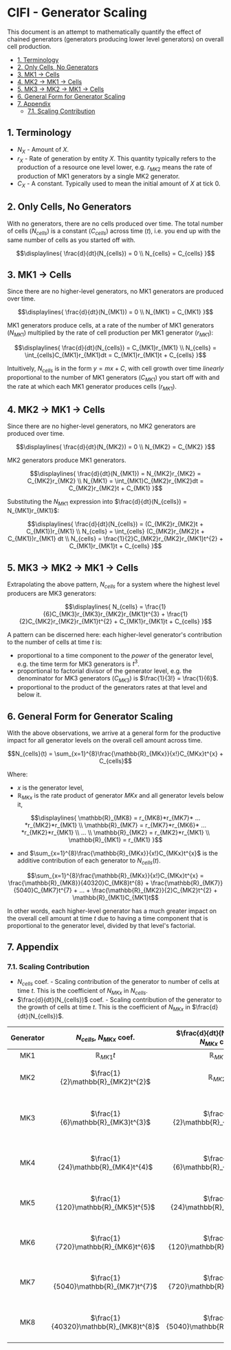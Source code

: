 # CIFI - Generator Scaling

This document is an attempt to mathematically quantify the effect of chained generators (generators producing lower level generators) on overall cell production.

- [1. Terminology](#1-terminology)
- [2. Only Cells, No Generators](#2-only-cells-no-generators)
- [3. MK1 → Cells](#3-mk1--cells)
- [4. MK2 → MK1 → Cells](#4-mk2--mk1--cells)
- [5. MK3 → MK2 → MK1 → Cells](#5-mk3--mk2--mk1--cells)
- [6. General Form for Generator Scaling](#6-general-form-for-generator-scaling)
- [7. Appendix](#7-appendix)
  - [7.1. Scaling Contribution](#71-scaling-contribution)

## 1. Terminology

- $`N_{X}`$ - Amount of $`X`$.
- $`r_{X}`$ - Rate of generation by entity $`X`$. This quantity typically refers to the production of a resource one level lower, e.g. $`r_{MK2}`$ means the rate of production of MK1 generators by a single MK2 generator.
- $`C_{X}`$ - A constant. Typically used to mean the initial amount of $`X`$ at tick $`0`$.

## 2. Only Cells, No Generators

With no generators, there are no cells produced over time. The total number of cells ($`N_{cells}`$) is a constant ($`C_{cells}`$) across time ($`t`$), i.e. you end up with the same number of cells as you started off with.

```math
\displaylines{
    \frac{d}{dt}(N_{cells}) = 0 \\
    N_{cells} = C_{cells}
}
```

## 3. MK1 → Cells

Since there are no higher-level generators, no MK1 generators are produced over time.

```math
\displaylines{
    \frac{d}{dt}(N_{MK1}) = 0 \\
    N_{MK1} = C_{MK1}
}
```

MK1 generators produce cells, at a rate of the number of MK1 generators ($`N_{MK1}`$) multiplied by the rate of cell production per MK1 generator ($`r_{MK1}`$):

```math
\displaylines{
    \frac{d}{dt}(N_{cells}) = C_{MK1}r_{MK1} \\
    N_{cells} = \int_{cells}C_{MK1}r_{MK1}dt = C_{MK1}r_{MK1}t + C_{cells}
}
```

Intuitively, $`N_{cells}`$ is in the form $`y = mx + C`$, with cell growth over time _linearly_ proportional to the number of MK1 generators ($`C_{MK1}`$) you start off with and the rate at which each MK1 generator produces cells ($`r_{MK1}`$).

## 4. MK2 → MK1 → Cells

Since there are no higher-level generators, no MK2 generators are produced over time.

```math
\displaylines{
    \frac{d}{dt}(N_{MK2}) = 0 \\
    N_{MK2} = C_{MK2}
}
```

MK2 generators produce MK1 generators.

```math
\displaylines{
    \frac{d}{dt}(N_{MK1}) = N_{MK2}r_{MK2} = C_{MK2}r_{MK2} \\
    N_{MK1} = \int_{MK1}C_{MK2}r_{MK2}dt = C_{MK2}r_{MK2}t + C_{MK1}
}
```

Substituting the $`N_{MK1}`$ expression into $`\frac{d}{dt}(N_{cells}) = N_{MK1}r_{MK1}`$:

```math
\displaylines{
    \frac{d}{dt}(N_{cells}) = (C_{MK2}r_{MK2}t + C_{MK1})r_{MK1} \\
    N_{cells} = \int_{cells} (C_{MK2}r_{MK2}t + C_{MK1})r_{MK1} dt \\
    N_{cells} = \frac{1}{2}C_{MK2}r_{MK2}r_{MK1}t^{2} + C_{MK1}r_{MK1}t + C_{cells}
}
```

## 5. MK3 → MK2 → MK1 → Cells

Extrapolating the above pattern, $`N_{cells}`$ for a system where the highest level producers are MK3 generators:

```math
\displaylines{
    N_{cells} = \frac{1}{6}C_{MK3}r_{MK3}r_{MK2}r_{MK1}t^{3} + \frac{1}{2}C_{MK2}r_{MK2}r_{MK1}t^{2} + C_{MK1}r_{MK1}t + C_{cells}
}
```

A pattern can be discerned here: each higher-level generator's contribution to the number of cells at time $t$ is:
- proportional to a time component to the _power_ of the generator level, e.g. the time term for MK3 generators is $`t^{3}`$.
- proportional to factorial divisor of the generator level, e.g. the denominator for MK3 generators ($`C_{MK3}`$) is $`\frac{1}{3!} = \frac{1}{6}`$.
- proportional to the product of the generators rates at that level and below it.

## 6. General Form for Generator Scaling

With the above observations, we arrive at a general form for the productive impact for all generator levels on the overall cell amount across time.

```math
N_{cells}(t) = \sum_{x=1}^{8}\frac{\mathbb{R}_{MKx}}{x!}C_{MKx}t^{x} + C_{cells}
```

Where:
* $`x`$ is the generator level,
* $`\mathbb{R}_{MKx}`$ is the rate product of generator $`MKx`$ and all generator levels below it,

```math
\displaylines{
    \mathbb{R}_{MK8} = r_{MK8}*r_{MK7}* ... *r_{MK2}*r_{MK1} \\
    \mathbb{R}_{MK7} = r_{MK7}*r_{MK6}* ... *r_{MK2}*r_{MK1} \\
    ... \\
    \mathbb{R}_{MK2} = r_{MK2}*r_{MK1} \\
    \mathbb{R}_{MK1} = r_{MK1}
}
```

* and $`\sum_{x=1}^{8}\frac{\mathbb{R}_{MKx}}{x!}C_{MKx}t^{x}`$ is the additive contribution of each generator to $`N_{cells}(t)`$.

```math
\sum_{x=1}^{8}\frac{\mathbb{R}_{MKx}}{x!}C_{MKx}t^{x} = \frac{\mathbb{R}_{MK8}}{40320}C_{MK8}t^{8} + \frac{\mathbb{R}_{MK7}}{5040}C_{MK7}t^{7} + ... + \frac{\mathbb{R}_{MK2}}{2}C_{MK2}t^{2} + \mathbb{R}_{MK1}C_{MK1}t
```

In other words, each higher-level generator has a much greater impact on the overall cell amount at time $t$ due to having a time component that is proportional to the generator level, divided by that level's factorial.

## 7. Appendix

### 7.1. Scaling Contribution

- $`N_{cells}`$ coef. - Scaling contribution of the generator to number of cells at time $`t`$. This is the coefficient of $`N_{MKx}`$ in $`N_{cells}`$.
- $`\frac{d}{dt}(N_{cells})`$ coef. - Scaling contribution of the generator to the growth of cells at time $`t`$. This is the coefficient of $`N_{MKx}`$ in $`\frac{d}{dt}(N_{cells})`$.

| Generator | $`N_{cells}`$, $`N_{MKx}`$ coef. | $`\frac{d}{dt}(N_{cells})`$, $`N_{MKx}`$ coef. | $`\mathbb{R}_{MKx}`$ |
| :---: | :---: | :---: | :---: |
| MK1 | $`\mathbb{R}_{MK1}t`$ | $`\mathbb{R}_{MK1}`$ | $`r_{MK1}`$ |
| MK2 | $`\frac{1}{2}\mathbb{R}_{MK2}t^{2}`$ | $`\mathbb{R}_{MK2}t`$ | $`r_{MK2}*r_{MK1}`$ |
| MK3 | $`\frac{1}{6}\mathbb{R}_{MK3}t^{3}`$ | $`\frac{1}{2}\mathbb{R}_{MK3}t^{2}`$ | $`r_{MK3}*r_{MK2}*r_{MK1}`$ |
| MK4 | $`\frac{1}{24}\mathbb{R}_{MK4}t^{4}`$ | $`\frac{1}{6}\mathbb{R}_{MK4}t^{3}`$ | $`r_{MK4}* ...*r_{MK1}`$ |
| MK5 | $`\frac{1}{120}\mathbb{R}_{MK5}t^{5}`$ | $`\frac{1}{24}\mathbb{R}_{MK5}t^{4}`$ | $`r_{MK5}*...*r_{MK1}`$ |
| MK6 | $`\frac{1}{720}\mathbb{R}_{MK6}t^{6}`$ | $`\frac{1}{120}\mathbb{R}_{MK6}t^{5}`$ | $`r_{MK6}*...*r_{MK1}`$ |
| MK7 | $`\frac{1}{5040}\mathbb{R}_{MK7}t^{7}`$ | $`\frac{1}{720}\mathbb{R}_{MK7}t^{6}`$ | $`r_{MK7}*...*r_{MK1}`$ |
| MK8 | $`\frac{1}{40320}\mathbb{R}_{MK8}t^{8}`$ | $`\frac{1}{5040}\mathbb{R}_{MK8}t^{7}`$ | $`r_{MK8}*...*r_{MK1}`$ |
